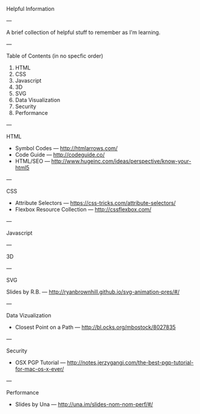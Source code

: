 Helpful Information

—

A brief collection of helpful stuff to remember as I'm learning.

—

Table of Contents (in no specfic order)

1. HTML
2. CSS
3. Javascript
4. 3D
5. SVG
6. Data Visualization
7. Security
8. Performance

—

HTML

- Symbol Codes — http://htmlarrows.com/
- Code Guide — http://codeguide.co/
- HTML/SEO — http://www.hugeinc.com/ideas/perspective/know-your-html5

—

CSS

- Attribute Selectors — https://css-tricks.com/attribute-selectors/
- Flexbox Resource Collection — http://cssflexbox.com/

—

Javascript

—

3D

—

SVG

Slides by R.B. — http://ryanbrownhill.github.io/svg-animation-pres/#/

—

Data Vizualization

- Closest Point on a Path — http://bl.ocks.org/mbostock/8027835

—

Security

- OSX PGP Tutorial — http://notes.jerzygangi.com/the-best-pgp-tutorial-for-mac-os-x-ever/

—

Performance

- Slides by Una — http://una.im/slides-nom-nom-perf/#/
